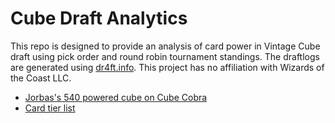 # Cube Draft Analytics

This repo is designed to provide an analysis of card power in Vintage Cube
draft using pick order and round robin tournament standings. The draftlogs are
generated using [dr4ft.info](https://github.com/dr4fters/dr4ft). This project
has no affiliation with Wizards of the Coast LLC.

- [Jorbas's 540 powered cube on Cube Cobra](https://cubecobra.com/cube/list/5dbcf2df558eb45ea1f5493c)
- [Card tier list](out/card_tiers.txt)
